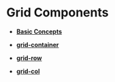 # Grid Components<a name="EN-US_TOPIC_0000001162414639"></a>

-   **[Basic Concepts](basic-concepts.md)**  

-   **[grid-container](grid-container.md)**  

-   **[grid-row](grid-row.md)**  

-   **[grid-col](grid-col.md)**  


